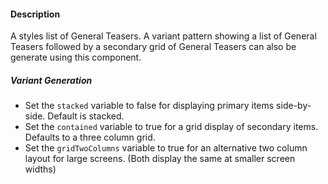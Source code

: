 #### Description
A styles list of General Teasers. A variant pattern showing a list of General Teasers followed by a secondary grid of General Teasers can also be generate using this component.

##### Variant Generation
* Set the `stacked` variable to false for displaying primary items side-by-side. Default is stacked.
* Set the `contained` variable to true for a grid display of secondary items. Defaults to a three column grid.
* Set the `gridTwoColumns` variable to true for an alternative two column layout for large screens. (Both display the same at smaller screen widths)
